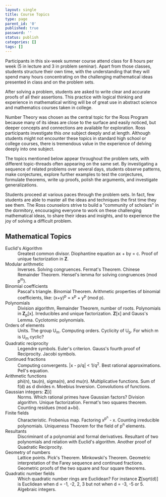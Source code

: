 ```yaml
---
layout: single
title: Course Topics
type: page
parent_id: '0'
published: true
password: ''
status: publish
categories: []
tags: []
---
```

Participants in this six-week summer course attend class for 8 hours per week (5 in lecture and 3 in problem seminar). Apart from those classes, students structure their own time, with the understanding that they will spend many hours concentrating on the challenging mathematical ideas presented in class and on the problem sets.

After solving a problem, students are asked to write clear and accurate proofs of all their assertions. This practice with logical thinking and experience in mathematical writing will be of great use in abstract science and mathematics courses taken in college.

Number Theory was chosen as the central topic for the Ross Program because many of its ideas are close to the surface and easily noticed, but deeper concepts and connections are available for exploration. Ross participants investigate this _one_ subject deeply and at length. Although students might not encounter these topics in standard high school or college courses, there is tremendous value in the experience of delving deeply into one subject.

The topics mentioned below appear throughout the problem sets, with different topic-threads often appearing on the same set. By investigating a sequence of related problems over several days, students observe patterns, make conjectures, explore further examples to test the conjectures, formulate theorems, write up proofs, polish the arguments, and investigate generalizations.

Students proceed at various paces through the problem sets. In fact, few students are able to master all the ideas and techniques the first time they see them. The Ross counselors strive to build a "community of scholars" in the dormitory, encouraging everyone to work on these challenging mathematical ideas, to share their ideas and insights, and to experience the joy of solving a difficult problem.

## Mathematical Topics

<dl>
  <dt>Euclid's Algorithm</dt>
  <dd>Greatest common divisor. Diophantine equation ax + by = c.  Proof of unique factorization in <strong>Z</strong>.</dd>
<dt>Modular arithmetic</dt><dd>  
Inverses. Solving congruences. Fermat's Theorem. Chinese Remainder Theorem.  
Hensel's lemma for solving congruences (mod p<sup>m</sup>).</dd>

<dt>Binomial coefficients</dt><dd>  
Pascal's triangle. Binomial Theorem.  
Arithmetic properties of binomial coefficients, like: (x+y)<sup>p</sup> = x<sup>p</sup> + y<sup>p</sup> (mod p).</dd>

<dt>Polynomials</dt><dd>  
Division algorithm, Remainder Theorem, number of roots.  
Polynomials in <strong>Z</strong><sub>p</sub>[x]. Irreducibles and unique factorization.  
<strong>Z</strong>[x] and Gauss's Lemma.  
Cyclotomic polynomials.</dd>
<dt>Orders of elements</dt><dd>  
Units. The group U<sub>m</sub>. Computing orders.  
Cyclicity of U<sub>p</sub>. For which m is U<sub>m</sub> cyclic?</dd>
<dt>Quadratic reciprocity</dt><dd>  
Legendre symbols. Euler's criterion. Gauss's fourth proof of Reciprocity.  
Jacobi symbols.</dd>
<dt>Continued fractions</dt><dd>  
Computing convergents.   |x - p/q| < 1/q<sup>2</sup>.  
Best rational approximations. Pell's equation.</dd>
<dt>Arithmetic functions</dt><dd>  
phi(n), tau(n), sigma(n), and mu(n). Multiplicative functions.  
Sum of   f(d)   as d divides n. Moebius Inversion.  
Convolutions of functions.</dd>
<dt>Gaussian integers:  <strong>Z</strong>[i]</dt><dd>  
Norms. Which rational primes have Gaussian factors? Division algorithm.  
Unique factorization. Fermat's two squares theorem.  
Counting residues (mod a+bi).</dd>
<dt>Finite fields</dt><dd>  
Characteristic. Frobenius map. Factoring x<sup>p<sup>n</sup></sup> - x.  
Counting irreducible polynomials.  
Uniqueness Theorem for the field of p<sup>n</sup> elements.</dd>
<dt>Resultants</dt><dd>  
Discriminant of a polynomial and formal derivatives.  
Resultant of two polynomials and relation with Euclid's algorithm.  
Another proof of Quadratic Reciprocity.</dd>
<dt>Geometry of numbers</dt><dd>  
Lattice points. Pick's Theorem. Minkowski's Theorem.  
Geometric interpretation of the Farey sequence and continued fractions.  
Geometric proofs of the two square and four square theorems.</dd>
<dt>Quadratic number fields</dt><dd>  
Which quadratic number rings are Euclidean? For instance  
<strong>Z</strong>[sqrt(d)] is Euclidean when d = -1, -2, 2, 3 but not when d = -3, -5 or 5.  
Algebraic integers.</dd>
</dl>
